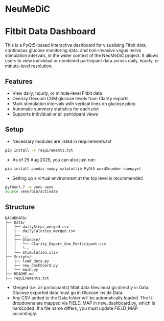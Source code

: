 # NeuMeDiC

# Fitbit Data Dashboard

This is a PyQt5-based interactive dashboard for visualising Fitbit data, continuous glucose monitoring data, and non-invasive vagus nerve stimulation intervals, in the wider context of the NeuMeDiC project. It allows users to view individual or combined participant data across daily, hourly, or minute-level resolution.

## Features

- View daily, hourly, or minute-level Fitbit data
- Overlay Dexcom CGM glucose levels from Clarity exports
- Mark stimulation intervals with vertical lines on glucose plots:
- Automatic summary statistics for each plot
- Supports individual or all participant views

## Setup

- Necessary modules are listed in requirements.txt

```bash
pip install -r requirements.txt
```
- As of 25 Aug 2025, you can also just run:

```bash
pip install pandas numpy matplotlib PyQt5 word2number openpyxl
```
- Setting up a virtual environment at the top level is recommended

```bash
python3.7 -m venv venv
source venv/bin/activate
```

## Structure

```text
DASHBOARD/
├── Data/
│   ├── dailySteps_merged.csv
│   ├── dailyCalories_merged.csv
│   ├── ...
│   ├── Glucose/
│   │   └── Clarity_Export_One_Participant.csv
│   │   └── ...
│   └── Stimulation.xlsx
├── Scripts/
│   ├── load_data.py
│   ├── new_dashboard.py
│   └── main.py
├── README.md
├── requirements.txt
```
- Merged (i.e. all participants) fitbit data files must go directly in Data. Glucose exported data must go in Glucose inside Data. 
- Any CSV added to the Data folder will be automatically loaded.
The UI dropdowns are mapped via FIELD_MAP in new_dashboard.py, which is hardcoded. If a file name differs, you must update FIELD_MAP accordingly.

